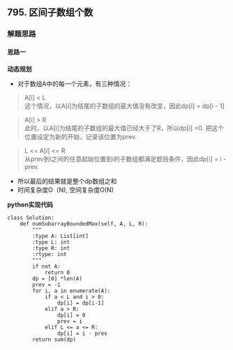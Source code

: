 ## 795. 区间子数组个数
### 解题思路
#### 思路一
**动态规划**
- 对于数组A中的每一个元素，有三种情况：
> A[i] < L  
这个情况，以A[i]为结尾的子数组的最大值没有改变，因此dp[i] = dp[i - 1]   

> A[i] > R  
此时，以A[i]为结尾的子数组的最大值已经大于了R，所以dp[i] =0. 把这个位置设定为新的开始，记录该位置为prev.  

> L <= A[i] <= R  
从prev到i之间的任意起始位置到i的子数组都满足题目条件，因此dp[i] = i - prev.

- 所以最后的结果就是整个dp数组之和
- 时间复杂度O（N), 空间复杂度O(N)

**python实现代码**
```
class Solution:
    def numSubarrayBoundedMax(self, A, L, R):
        """
        :type A: List[int]
        :type L: int
        :type R: int
        :rtype: int
        """
        if not A:
            return 0
        dp = [0] *len(A)
        prev = -1
        for i, a in enumerate(A):
            if a < L and i > 0:
                dp[i] = dp[i-1]
            elif a > R:
                dp[i] = 0
                prev = i
            elif L <= a <= R:
                dp[i] = i - prev
        return sum(dp)

```

